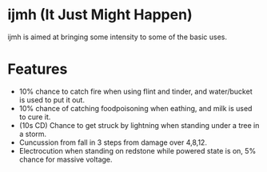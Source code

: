 ijmh (It Just Might Happen)
====

ijmh is aimed at bringing some intensity  to some of the basic uses.

Features
====
- 10% chance to catch fire when using flint and tinder, and water/bucket is used to put it out.
- 10% chance of catching foodpoisoning when eathing, and milk is used to cure it.
- (10s CD) Chance to get struck by lightning when standing under a tree in a storm.
- Cuncussion from fall in 3 steps from damage over 4,8,12.
- Electrocution when standing on redstone while powered state is on, 5% chance for massive voltage.